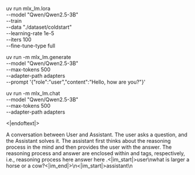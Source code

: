 uv run mlx_lm.lora \
    --model "Qwen/Qwen2.5-3B" \
    --train \
    --data "./dataset/coldstart" \
    --learning-rate 1e-5 \
    --iters 100 \
    --fine-tune-type full


uv run -m mlx_lm.generate \
  --model "Qwen/Qwen2.5-3B" \
  --max-tokens 500 \
  --adapter-path adapters \
  --prompt '{"role":"user","content":"Hello, how are you?"}'


uv run -m mlx_lm.chat \
  --model "Qwen/Qwen2.5-3B" \
  --max-tokens 500 \
  --adapter-path adapters



  <|endoftext|>


A conversation between User and Assistant. The user asks a question, and the Assistant solves it. The assistant first thinks about the reasoning process in the mind and then provides the user with the answer. The reasoning process and answer are enclosed within <think> </think> and <answer> </answer> tags, respectively, i.e., <think> reasoning process here </think>
<answer> answer here </answer>.<|im_start|>user\nwhat is larger a horse or a cow?<|im_end|>\n<|im_start|>assistant\n